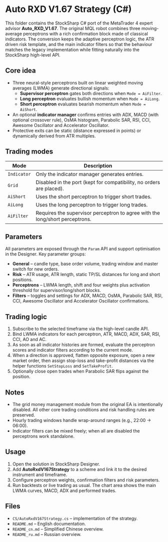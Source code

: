 # Auto RXD V1.67 Strategy (C#)

This folder contains the StockSharp C# port of the MetaTrader 4 expert advisor **Auto_RXD_V1.67**. The original MQL robot combines three moving-average perceptrons with a rich confirmation block made of classical indicators. The conversion keeps the adaptive perceptron logic, the ATR driven risk template, and the main indicator filters so that the behaviour matches the legacy implementation while fitting naturally into the StockSharp high-level API.

## Core idea

* Three neural-style perceptrons built on linear weighted moving averages (LWMA) generate directional signals:
  * **Supervisor perceptron** gates both directions when `Mode = AiFilter`.
  * **Long perceptron** evaluates bullish momentum when `Mode = AiLong`.
  * **Short perceptron** evaluates bearish momentum when `Mode = AiShort`.
* An optional **indicator manager** confirms entries with ADX, MACD (with optional crossover rule), OsMA histogram, Parabolic SAR, RSI, CCI, Awesome Oscillator and Accelerator Oscillator.
* Protective exits can be static (distance expressed in points) or dynamically derived from ATR multiples.

## Trading modes

| Mode | Description |
|------|-------------|
| `Indicator` | Only the indicator manager generates entries. |
| `Grid` | Disabled in the port (kept for compatibility, no orders are placed). |
| `AiShort` | Uses the short perceptron to trigger short trades. |
| `AiLong` | Uses the long perceptron to trigger long trades. |
| `AiFilter` | Requires the supervisor perceptron to agree with the long/short perceptrons. |

## Parameters

All parameters are exposed through the `Param` API and support optimisation in the Designer. Key parameter groups:

* **General** – candle type, base order volume, trading window and master switch for new orders.
* **Risk** – ATR usage, ATR length, static TP/SL distances for long and short positions.
* **Perceptrons** – LWMA length, shift and four weights plus activation threshold for supervisor/long/short blocks.
* **Filters** – toggles and settings for ADX, MACD, OsMA, Parabolic SAR, RSI, CCI, Awesome Oscillator and Accelerator Oscillator confirmations.

## Trading logic

1. Subscribe to the selected timeframe via the high-level candle API.
2. Bind LWMA indicators for each perceptron, ATR, MACD, ADX, SAR, RSI, CCI, AO and AC.
3. As soon as all indicator histories are formed, evaluate the perceptron scores and indicator filters according to the current mode.
4. When a direction is approved, flatten opposite exposure, open a new market order, then assign stop-loss and take-profit distances via the helper functions `SetStopLoss` and `SetTakeProfit`.
5. Optionally close open trades when Parabolic SAR flips against the position.

## Notes

* The grid money management module from the original EA is intentionally disabled. All other core trading conditions and risk handling rules are preserved.
* Hourly trading windows handle wrap-around ranges (e.g., 22:00 → 06:00).
* Indicator filters can be mixed freely; when all are disabled the perceptrons work standalone.

## Usage

1. Open the solution in StockSharp Designer.
2. Add **AutoRxdV167Strategy** to a scheme and link it to the desired instrument and timeframe.
3. Configure perceptron weights, confirmation filters and risk parameters.
4. Run backtests or live trading as usual. The chart area shows the main LWMA curves, MACD, ADX and performed trades.

## Files

* `CS/AutoRxdV167Strategy.cs` – implementation of the strategy.
* `README.md` – English documentation.
* `README_cn.md` – Simplified Chinese overview.
* `README_ru.md` – Russian overview.
